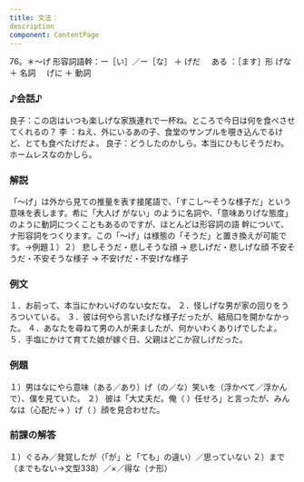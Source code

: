 ```yaml
---
title: 文法：
description
component: ContentPage
---
```



76。＊～げ
形容詞語幹：ー［い］／ー［な］ ＋ げだ    
ある ：［ます］形 げな ＋ 名詞
    げに ＋ 動詞
### ♪会話♪
良子：この店はいつも楽しげな家族連れで一杯ね。ところで今日は何を食べさせてくれるの？ 李 ：ねえ、外にいるあの子、食堂のサンプルを覗き込んでるけど、とても食べたげだよ。 良子：どうしたのかしら。本当にひもじそうだわ。ホームレスなのかしら。
### 解説
「～げ」は外から見ての推量を表す接尾語で、「すこし～そうな様子だ」という意味を表します。希に「大人げ がない」のように名詞や、「意味ありげな態度」のように動詞につくこともあるのですが、ほとんどは形容詞の語 幹について、ナ形容詞をつくります。この「～げ」は様態の「そうだ」と置き換えが可能です。→例題１）２）
悲しそうだ・悲しそうな顔 → 悲しげだ・悲しげな顔 不安そうだ・不安そうな様子 → 不安げだ・不安げな様子
### 例文
１．お前って、本当にかわいげのない女だな。
２．怪しげな男が家の回りをうろついている。
３．彼は何やら言いたげな様子だったが、結局口を開かなかった。
４．あなたを尋ねて男の人が来ましたが、何かいわくありげでしたよ。
５．手塩にかけて育てた娘が嫁ぐ日、父親はどこか寂しげだった。
### 例題
１）男はなにやら意味（ある／あり）げ（の／な）笑いを（浮かべて／浮かんで）、僕を見ていた。
２） 彼は「大丈夫だ。俺（ ）任せろ」と言ったが、みんなは（心配だ→ ）げ（ ）顔を見合わせた。
### 前課の解答
１）ぐるみ／発覚したが（「が」と「ても」の違い）／思っていない
２）まで（までもない→文型338）／×／得な（ナ形）

